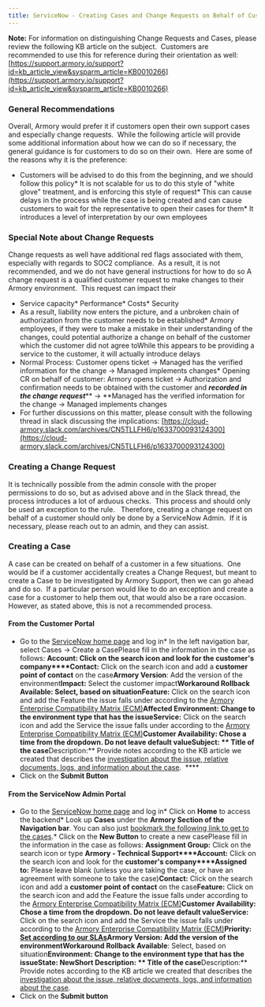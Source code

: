 ```yaml
---
title: ServiceNow - Creating Cases and Change Requests on Behalf of Customers
---
```



**Note:** For information on distinguishing Change Requests and Cases, please review the following KB article on the subject.  Customers are recommended to use this for reference during their orientation as well: [https://support.armory.io/support?id=kb_article_view&sysparm_article=KB0010266](https://support.armory.io/support?id=kb_article_view&sysparm_article=KB0010266)
### General Recommendations
Overall, Armory would prefer it if customers open their own support cases and especially change requests.  While the following article will provide some additional information about how we can do so if necessary, the general guidance is for customers to do so on their own.  Here are some of the reasons why it is the preference:
* Customers will be advised to do this from the beginning, and we should follow this policy* It is not scalable for us to do this style of "white glove" treatment, and is enforcing this style of request* This can cause delays in the process while the case is being created and can cause customers to wait for the representative to open their cases for them* It introduces a level of interpretation by our own employees
### Special Note about Change Requests
Change requests as well have additional red flags associated with them, especially with regards to SOC2 compliance.  As a result, it is not recommended, and we do not have general instructions for how to do so
A change request is a qualified customer request to make changes to their Armory environment.  This request can impact their
* Service capacity* Performance* Costs* Security
* As a result, liability now enters the picture, and a unbroken chain of authorization from the customer needs to be established* Armory employees, if they were to make a mistake in their understanding of the changes, could potential authorize a change on behalf of the customer which the customer did not agree toWhile this appears to be providing a service to the customer, it will actually introduce delays
* Normal Process: Customer opens ticket -> Managed has the verified information for the change -> Managed implements changes* Opening CR on behalf of customer: Armory opens ticket -> Authorization and confirmation needs to be obtained with the customer and ***recorded in the change request***** -> **Managed has the verified information for the change -> Managed implements changes
* For further discussions on this matter, please consult with the following thread in slack discussing the implications: [https://cloud-armory.slack.com/archives/CN5TLLFH6/p1633700093124300](https://cloud-armory.slack.com/archives/CN5TLLFH6/p1633700093124300)
### Creating a Change Request
It is technically possible from the admin console with the proper permissions to do so, but as advised above and in the Slack thread, the process introduces a lot of arduous checks.  This process and should only be used an exception to the rule.  
Therefore, creating a change request on behalf of a customer should only be done by a ServiceNow Admin.  If it is necessary, please reach out to an admin, and they can assist.
### Creating a Case 
A case can be created on behalf of a customer in a few situations.  One would be if a customer accidentally creates a Change Request, but meant to create a Case to be investigated by Armory Support, then we can go ahead and do so.  If a particular person would like to do an exception and create a case for a customer to help them out, that would also be a rare occasion.  However, as stated above, this is not a recommended process.
#### From the Customer Portal
* Go to the [ServiceNow home page](https://support.armory.io) and log in* In the left navigation bar, select Cases -> Create a CasePlease fill in the information in the case as follows:
**Account: Click on the search icon and look for the customer's company****Contact:** Click on the search icon and add a **customer point of contact** on the case**Armory Version**: Add the version of the environment**Impact:** Select the customer impact**Workaround Rollback Available: **Select, based on situation**Feature:** Click on the search icon and add the Feature the issue falls under according to the [Armory Enterprise Compatibility Matrix (ECM)](https://docs.armory.io/docs/feature-status/armory-enterprise-matrix/)**Affected Environment: **Change to the environment type that has the issue**Service:** Click on the search icon and add the Service the issue falls under according to the [Armory Enterprise Compatibility Matrix (ECM)](https://docs.armory.io/docs/feature-status/armory-enterprise-matrix/)**Customer Availability: **Chose a time from the dropdown. Do not leave default value**Subject: ** Title of the case**Description:** Provide notes according to the KB article we created that describes the [investigation about the issue, relative documents, logs, and information about the case](https://support.armory.io/support?id=kb_article_view&sysparm_article=KB0010136).  ****
* Click on the **Submit Button**
#### From the ServiceNow Admin Portal
* Go to the [ServiceNow home page](https://support.armory.io) and log in* Click on **Home** to access the backend* Look up **Cases** under the **Armory Section of the Navigation bar**. You can also just [bookmark the following link to get to the cases](https://support.armory.io/nav_to.do?uri=%2Fsn_customerservice_case_list.do%3Fsysparm_userpref_module%3D647356c81b4be810ec88b8c2cc4bcbc0%26sysparm_clear_stack%3Dtrue).* Click on the **New Button** to create a new casePlease fill in the information in the case as follows:
**Assignment Group:** Click on the search icon or type **Armory - Technical Support****Account:** Click on the search icon and look for the **customer's company****Assigned to:** Please leave blank (unless you are taking the case, or have an agreement with someone to take the case)**Contact:** Click on the search icon and add a **customer point of contact** on the case**Feature:** Click on the search icon and add the Feature the issue falls under according to the [Armory Enterprise Compatibility Matrix (ECM)](https://docs.armory.io/docs/feature-status/armory-enterprise-matrix/)**Customer Availability: **Chose a time from the dropdown. Do not leave default value**Service:** Click on the search icon and add the Service the issue falls under according to the [Armory Enterprise Compatibility Matrix (ECM)](https://docs.armory.io/docs/feature-status/armory-enterprise-matrix/)**Priority: **[Set according to our SLAs](https://support.armory.io/support?id=kb_article_view&sysparm_article=KB0010007)**Armory Version**: Add the version of the environment**Workaround Rollback Available**: Select, based on situation**Environment: **Change to the environment type that has the issue**State: **New**Short Description: ** Title of the case**Description:** Provide notes according to the KB article we created that describes the [investigation about the issue, relative documents, logs, and information about the case](https://support.armory.io/support?id=kb_article_view&sysparm_article=KB0010136).  
* Click on the **Submit button**

